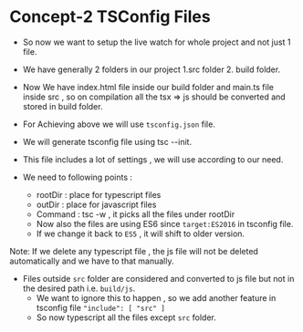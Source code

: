 # Concept-2 TSConfig Files

- So now we want to setup the live watch for whole project and not just 1 file.
- We have generally 2 folders in our project 1.src folder 2. build folder.
- Now We have index.html file inside our build folder and
  main.ts file inside src , so on compilation all the tsx => js should be converted and stored in build folder.
- For Achieving above we will use `tsconfig.json` file.

- We will generate tsconfig file using tsc --init.
- This file includes a lot of settings , we will use according to our need.

- We need to following points :
  - rootDir : place for typescript files
  - outDir : place for javascript files
  - Command : tsc -w , it picks all the files under rootDir
  - Now also the files are using ES6 since `target:ES2016` in tsconfig file.
  - If we change it back to `ES5` , it will shift to older version.

Note: If we delete any typescript file , the js file will not be deleted automatically and we have to that manually.

- Files outside `src` folder are considered and converted to js file but not in the desired path i.e. `build/js`.
  - We want to ignore this to happen , so we add another feature in tsconfig file `"include": [
"src"
]`
  - So now typescript all the files except `src` folder.
